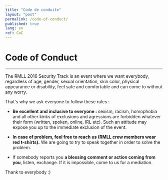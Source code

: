 ```yaml
---
title: "Code de conduite"
layout: "post"
permalink: /code-of-conduct/
published: true
lang: en
ref: CoC
---
```

# Code of Conduct 

---

The RMLL 2016 Security Track is an event where we want everybody, regardless of age, gender, sexual orientation, skin color, physical appearance or disability, feel safe and comfortable and can come to without any worry.

That's why we ask everyone to follow these rules :

* <b>Be excellent and inclusive to everyone :</b> sexism, racism, homophobia and all other kinks of exclusions and agressions are forbidden whatever their form (written, spoken, online, IRL etc). Such an attitude may expose you up to the immediate exclusion of the event.  

* <b>In case of problem, feel free to reach us (RMLL crew members wear red t-shirts).</b> We are going to try to speak together in order to solve the problem.  

* If somebody reports you <b>a blessing comment or action coming from you</b>, listen, exchange. If it is impossible, come to us for a mediation.     

Thank to everybody :)


